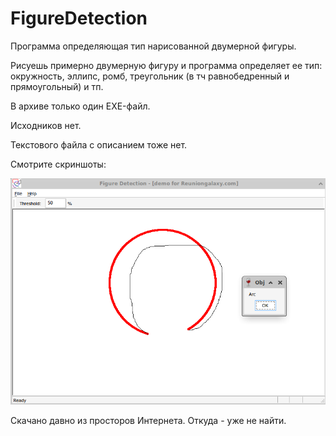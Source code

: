# FigureDetection
 Программа определяющая тип нарисованной двумерной фигуры.

 Рисуешь примерно двумерную фигуру и программа определяет ее тип:
окружность, эллипс, ромб, треугольник (в тч равнобедренный и прямоугольный) и тп.

 В архиве только один EXE-файл.
 
Исходников нет.

Текстового файла с описанием тоже нет.

Смотрите скриншоты:

![Дуга почти окружность](https://github.com/gyroxon/FigureDetection/blob/main/Screenshot_2025-04-15_17-03-22.png)

Скачано давно из просторов Интернета.
 Откуда - уже не найти.
